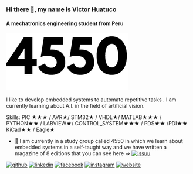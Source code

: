 ### Hi there 👋, my name is Victor Huatuco
#### A mechatronics engineering student from Peru
![A mechatronics engineering student from Peru](https://github.com/VictorHuatuco/VictorHuatuco/blob/master/LOGO%204550.png)

I like to develop embedded systems to automate repetitive tasks . I am currently learning about A.I. in the field of artificial vision.

Skills:  PIC ★★★ / AVR★/ STM32★ / VHDL★/
         MATLAB★★★ / PYTHON★★ / LABVIEW★/
         CONTROL_SYSTEM★★★ / PDS★★ /PDI★★
         KiCad★★ / Eagle★

- 🔭 I am currently in a study group called 4550 in which we learn about embedded systems in a self-taught way and we have written a magazine of 8 editions that you can see here => [<img src='https://cdn.jsdelivr.net/npm/simple-icons@3.0.1/icons/issuu.svg' alt='issuu' height='40'>](https://issuu.com/team4550/docs)  

[<img src='https://cdn.jsdelivr.net/npm/simple-icons@3.0.1/icons/github.svg' alt='github' height='40'>](https://github.com/https://github.com/victorhuatuco)  [<img src='https://cdn.jsdelivr.net/npm/simple-icons@3.0.1/icons/linkedin.svg' alt='linkedin' height='40'>](https://www.linkedin.com/in/https://www.linkedin.com/in/victor-huatuco-113742191//)  [<img src='https://cdn.jsdelivr.net/npm/simple-icons@3.0.1/icons/facebook.svg' alt='facebook' height='40'>](https://www.facebook.com/https://www.facebook.com/profile.php?id=100001102468703)  [<img src='https://cdn.jsdelivr.net/npm/simple-icons@3.0.1/icons/instagram.svg' alt='instagram' height='40'>](https://www.instagram.com/https://www.instagram.com/victorhuatuco//)  [<img src='https://cdn.jsdelivr.net/npm/simple-icons@3.0.1/icons/icloud.svg' alt='website' height='40'>](https://issuu.com/team4550/docs) 

